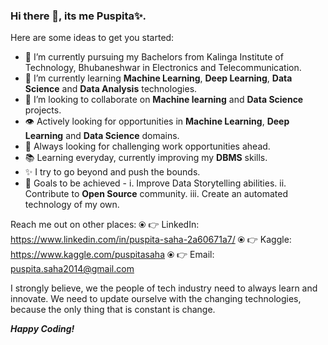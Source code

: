 ### Hi there 👋, its me Puspita✨.



Here are some ideas to get you started:

- 🔭 I’m currently pursuing my Bachelors from Kalinga Institute of Technology, Bhubaneshwar in Electronics and Telecommunication.
- 🌱 I’m currently learning **Machine Learning**, **Deep Learning**, **Data Science** and **Data Analysis** technologies.
- 🤝 I’m looking to collaborate on **Machine learning** and **Data Science** projects.
- 👁️ Actively looking for opportunities in **Machine Learning**, **Deep Learning** and **Data Science** domains.
- 🌋 Always looking for challenging work opportunities ahead.
- 📚 Learning everyday, currently improving my **DBMS** skills.
- ✨ I try to go beyond and push the bounds.
- 🎯 Goals to be achieved - 
     i. Improve Data Storytelling abilities.
     ii. Contribute to **Open Source** community.
     iii. Create an automated technology of my own.

Reach me out on other places:
⦿ 👉 LinkedIn: https://www.linkedin.com/in/puspita-saha-2a60671a7/
⦿ 👉 Kaggle:  https://www.kaggle.com/puspitasaha
⦿ 👉 Email: puspita.saha2014@gmail.com

I strongly believe, we the people of tech industry need to always learn and innovate. We need to update ourselve with the changing technologies, because the only thing that is constant is change. 

***Happy Coding!***



